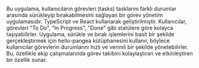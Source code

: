 Bu uygulama, kullanıcıların görevleri (tasks) tasklarını farklı durumlar arasında sürükleyip bırakabilmesini sağlayan bir görev yönetim uygulamasıdır. TypeScript ve React kullanarak geliştirilmiştir. Kullanıcılar, görevleri "To Do", "In Progress", "Done" gibi statülere göre kolayca taşıyabilirler. Uygulama, sürükle ve bırak işlemlerini basit bir şekilde gerçekleştirmek için hello-pangea kütüphanesini kullanır, böylece kullanıcılar görevlerin durumlarını hızlı ve verimli bir şekilde yönetebilirler. Bu, özellikle ekip çalışmalarında görev takibini kolaylaştıran ve etkinleştiren bir özellik sunar.

